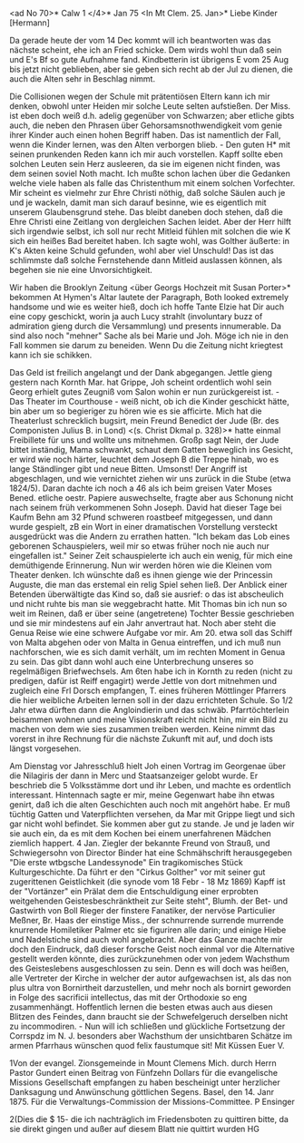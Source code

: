 <ad No 70>* Calw 1 </4>* Jan 75
 <In Mt Clem. 25. Jan>*
Liebe Kinder [Hermann]

Da gerade heute der vom 14 Dec kommt will ich beantworten was das nächste scheint, ehe ich an Fried schicke. Dem wirds wohl thun daß sein und E's Bf so gute Aufnahme fand. Kindbetterin ist übrigens E vom 25 Aug bis jetzt nicht geblieben, aber sie geben sich recht ab der Jul zu dienen, die auch die Alten sehr in Beschlag nimmt.

Die Collisionen wegen der Schule mit prätentiösen Eltern kann ich mir denken, obwohl unter Heiden mir solche Leute selten aufstießen. Der Miss. ist eben doch weiß d.h. adelig gegenüber von Schwarzen; aber etliche gibts auch, die neben den Phrasen über Gehorsamsnothwendigkeit vom genie ihrer Kinder auch einen hohen Begriff haben. Das ist namentlich der Fall, wenn die Kinder lernen, was den Alten verborgen blieb. - Den guten H<ash von Port Hieron>* mit seinen prunkenden Reden kann ich mir auch vorstellen. Kapff sollte eben solchen Leuten sein Herz ausleeren, da sie im eigenen nicht finden, was dem seinen soviel Noth macht. Ich mußte schon lachen über die Gedanken welche viele haben als falle das Christenthum mit einem solchen Vorfechter. Mir scheint es vielmehr zur Ehre Christi nöthig, daß solche Säulen auch je und je wackeln, damit man sich darauf besinne, wie es eigentlich mit unserem Glaubensgrund stehe. Das bleibt daneben doch stehen, daß die Ehre Christi eine Zeitlang von dergleichen Sachen leidet. Aber der Herr hilft sich irgendwie selbst, ich soll nur recht Mitleid fühlen mit solchen die wie K sich ein heißes Bad bereitet haben. Ich sagte wohl, was Golther äußerte: in K's Akten keine Schuld gefunden, wohl aber viel Unschuld! Das ist das schlimmste daß solche Fernstehende dann Mitleid auslassen können, als begehen sie nie eine Unvorsichtigkeit.

Wir haben die Brooklyn Zeitung <über Georgs Hochzeit mit Susan Porter>* bekommen At Hymen's Altar lautete der Paragraph, Both looked extremely handsome und wie es weiter hieß, doch ich hoffe Tante Elzie hat Dir auch eine copy geschickt, worin ja auch Lucy strahlt (involuntary buzz of admiration gieng durch die Versammlung) und presents innumerable. Da sind also noch "mehner" Sache als bei Marie und Joh. Möge ich nie in den Fall kommen sie darum zu beneiden. Wenn Du die Zeitung nicht kriegtest kann ich sie schikken.

Das Geld ist freilich angelangt und der Dank abgegangen. Jettle gieng gestern nach Kornth Mar. hat Grippe, Joh scheint ordentlich wohl sein Georg erhielt gutes Zeugniß vom Salon wohin er nun zurückgereist ist. - Das Theater im Courthouse - weiß nicht, ob ich die Kinder geschickt hätte, bin aber um so begieriger zu hören wie es sie afficirte. Mich hat die Theaterlust schrecklich bugsirt, mein Freund Benedict der Jude (Br. des Componisten Julius B. in Lond) <(s. Christ Dkmal p. 328)>* hatte einmal Freibillete für uns und wollte uns mitnehmen. Großp sagt Nein, der Jude bittet inständig, Mama schwankt, schaut dem Gatten beweglich ins Gesicht, er wird wie noch härter, leuchtet dem Joseph B die Treppe hinab, wo es lange Ständlinger gibt und neue Bitten. Umsonst! Der Angriff ist abgeschlagen, und wie vernichtet ziehen wir uns zurück in die Stube (etwa 1824/5). Daran dachte ich noch a 46 als ich beim greisen Vater Moses Bened. etliche oestr. Papiere auswechselte, fragte aber aus Schonung nicht nach seinem früh verkommenen Sohn Joseph. David hat dieser Tage bei Kaufm Behn am 32 Pfund schweren roastbeef mitgegessen, und dann wurde gespielt, zB ein Wort in einer dramatischen Vorstellung versteckt ausgedrückt was die Andern zu errathen hatten. "Ich bekam das Lob eines geborenen Schauspielers, weil mir so etwas früher noch nie auch nur eingefallen ist." Seiner Zeit schauspielerte ich auch ein wenig, für mich eine demüthigende Erinnerung. Nun wir werden hören wie die Kleinen vom Theater denken. Ich wünschte daß es ihnen gienge wie der Princessin Auguste, die man das erstemal ein relig Spiel sehen ließ. Der Anblick einer Betenden überwältigte das Kind so, daß sie ausrief: o das ist abscheulich und nicht ruhte bis man sie weggebracht hatte. 
Mit Thomas bin ich nun so weit im Reinen, daß er über seine (angetretene) Tochter Bessie geschrieben und sie mir mindestens auf ein Jahr anvertraut hat. Noch aber steht die Genua Reise wie eine schwere Aufgabe vor mir. Am 20. etwa soll das Schiff von Malta abgehen oder von Malta in Genua eintreffen, und ich muß nun nachforschen, wie es sich damit verhält, um im rechten Moment in Genua zu sein. Das gibt dann wohl auch eine Unterbrechung unseres so regelmäßigen Briefwechsels. Am 6ten habe ich in Kornth zu reden (nicht zu predigen, dafür ist Reiff engagirt) werde Jettle von dort mitnehmen und zugleich eine Frl Dorsch empfangen, T. eines früheren Möttlinger Pfarrers die hier weibliche Arbeiten lernen soll in der dazu errichteten Schule. So 1/2 Jahr etwa dürften dann die Angloindierin und das schwäb. Pfarrtöchterlein beisammen wohnen und meine Visionskraft reicht nicht hin, mir ein Bild zu machen von dem wie sies zusammen treiben werden. Keine nimmt das vorerst in ihre Rechnung für die nächste Zukunft mit auf, und doch ists längst vorgesehen.

Am Dienstag vor Jahresschluß hielt Joh einen Vortrag im Georgenae über die Nilagiris der dann in Merc und Staatsanzeiger gelobt wurde. Er beschrieb die 5 Volksstämme dort und ihr Leben, und machte es ordentlich interessant. Hintennach sagte er mir, meine Gegenwart habe ihn etwas genirt, daß ich die alten Geschichten auch noch mit angehört habe. Er muß tüchtig Gatten und Vaterpflichten versehen, da Mar mit Grippe liegt und sich gar nicht wohl befindet. Sie kommen aber gut zu stande. Je und je laden wir sie auch ein, da es mit dem Kochen bei einem unerfahrenen Mädchen ziemlich happert. 
4 Jan. Ziegler der bekannte Freund von Strauß, und Schwiegersohn von Director Binder hat eine Schmähschrift herausgegeben "Die erste wtbgsche Landessynode" Ein tragikomisches Stück Kulturgeschichte. Da führt er den "Cirkus Golther" vor mit seiner gut zugerittenen Geistlichkeit (die synode vom 18 Febr - 18 Mz 1869) Kapff ist der "Vortänzer" ein Prälat dem die Entschuldigung einer erprobten weitgehenden Geistesbeschränktheit zur Seite steht", Blumh. der Bet- und Gastwirth von Boll Rieger der finstere Fanatiker, der nervöse Particulier Meßner, Br. Haas der einstige Miss., der schnurrende surrende murrende knurrende Homiletiker Palmer etc sie figuriren alle darin; und einige Hiebe und Nadelstiche sind auch wohl angebracht. Aber das Ganze machte mir doch den Eindruck, daß dieser forsche Geist noch einmal vor die Alternative gestellt werden könnte, dies zurückzunehmen oder von jedem Wachsthum des Geisteslebens ausgeschlossen zu sein. Denn es will doch was heißen, alle Vertreter der Kirche in welcher der autor aufgewachsen ist, als das non plus ultra von Bornirtheit darzustellen, und mehr noch als bornirt geworden in Folge des sacrificii intellectus, das mit der Orthodoxie so eng zusammenhängt. Hoffentlich lernen die besten etwas auch aus diesen Blitzen des Feindes, dann braucht sie der Schwefelgeruch derselben nicht zu incommodiren. - Nun will ich schließen und glückliche Fortsetzung der Corrspdz im N. J. besonders aber Wachsthum der unsichtbaren Schätze im armen Pfarrhaus wünschen quod felix faustumque sit!
 Mit Küssen Euer V.



1Von der evangel. Zionsgemeinde in Mount Clemens Mich. durch Herrn Pastor Gundert einen Beitrag von Fünfzehn Dollars für die evangelische Missions Gesellschaft empfangen zu haben bescheinigt unter herzlicher Danksagung und Anwünschung göttlichen Segens.
 Basel, den 14. Janr 1875.
 Für die Verwaltungs-Commission der Missions-Committee.
 P Ensinger

2(Dies die $ 15- die ich nachträglich im Friedensboten zu quittiren bitte, da sie direkt gingen und außer auf diesem Blatt nie quittirt wurden HG 